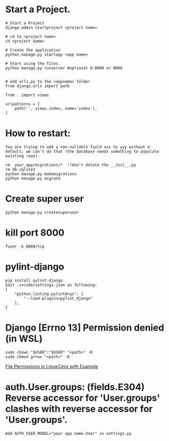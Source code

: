 # Start a Project.
    
    # Start a Project
    django-admin startproject <project name>

    # cd to <project name>
    cd <project name>

    # Create the application
    python manage.py startapp <app name>

    # Start using the files.
    python manage.py runserver #optional 0:8000 or 8080
    
    
    # add urls.py to the <appname> folder
    from django.urls import path

    from . import views

    urlpatterns = [
        path('', views.index, name='index'),
    ]


# How to restart:
    You are trying to add a non-nullable field xxx to yyy without a default; we can't do that (the database needs something to populate existing rows).

    rm  your_app/migrations/*  !!don't delete the __init__.py
    rm db.sqlite3
    python manage.py makemigrations
    python manage.py migrate

# Create super user
    python manage.py createsuperuser

# kill port 8000
    fuser -k 8000/tcp

# pylint-django
    pip install pylint-django
    Edit .vscode/settings.json as following:
    {    
        "python.linting.pylintArgs": [
            "--load-plugins=pylint_django"
        ],
    }

# Django [Errno 13] Permission denied (in WSL)

    sudo chown "$USER":"$USER" "<path>" -R
    sudo chmod g+rwx "<path>" -R

[File Permissions in Linux/Unix with Example](https://www.guru99.com/file-permissions.html)


# auth.User.groups: (fields.E304) Reverse accessor for 'User.groups' clashes with reverse accessor for 'User.groups'.

    Add AUTH_USER_MODEL="your app name.User" in settings.py

